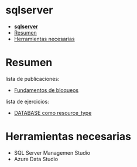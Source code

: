 
# **sqlserver**

- [**sqlserver**](#sqlserver)
- [Resumen](#resumen)
- [Herramientas necesarias](#herramientas-necesarias)




# Resumen

lista de publicaciones:
- [Fundamentos de bloqueos](/Fundamentos%20de%20bloqueos.md)


lista de ejercicios:
- [DATABASE como resource_type](/DATABASE%20como%20resource_type.md)


# Herramientas necesarias
- SQL Server Managemen Studio
- Azure Data Studio
